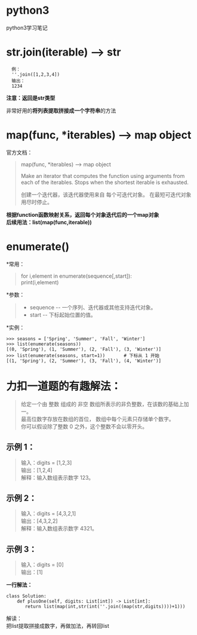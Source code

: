 # python3
python3学习笔记

# str.join(iterable)   --> str
~~~ 
  例：
  ''.join([1,2,3,4])
  输出：
  1234
~~~

**注意：返回是str类型**

非常好用的**将列表提取拼接成一个字符串**的方法

# map(func, *iterables) --> map object

官方文档：

>map(func, *iterables) --> map object    
>
>Make an iterator that computes the function using arguments from  
    each of the iterables.  Stops when the shortest iterable is exhausted.  
>
>创建一个迭代器，该迭代器使用来自
    每个可迭代对象。 在最短可迭代对象用尽时停止。

**根据function函数映射关系，返回每个对象迭代后的一个map对象  
后续用法：list(map(func,iterable))**


# enumerate()

*常用：  
>for i,element in enumerate(sequence[,start]):  
>     print(i,element)

*参数： 
> * sequence -- 一个序列、迭代器或其他支持迭代对象。  
> * start -- 下标起始位置的值。

*实例：
```
>>> seasons = ['Spring', 'Summer', 'Fall', 'Winter']
>>> list(enumerate(seasons))
[(0, 'Spring'), (1, 'Summer'), (2, 'Fall'), (3, 'Winter')]
>>> list(enumerate(seasons, start=1))       # 下标从 1 开始
[(1, 'Spring'), (2, 'Summer'), (3, 'Fall'), (4, 'Winter')]
```

# 力扣一道题的有趣解法：

>给定一个由 整数 组成的 非空 数组所表示的非负整数，在该数的基础上加一。  
最高位数字存放在数组的首位， 数组中每个元素只存储单个数字。  
你可以假设除了整数 0 之外，这个整数不会以零开头。  

## 示例 1：

>输入：digits = [1,2,3]  
输出：[1,2,4]  
解释：输入数组表示数字 123。  

## 示例 2：

>输入：digits = [4,3,2,1]  
输出：[4,3,2,2]  
解释：输入数组表示数字 4321。  

## 示例 3：

>输入：digits = [0]  
输出：[1]  

**一行解法：**  
```
class Solution:
    def plusOne(self, digits: List[int]) -> List[int]:
       return list(map(int,str(int(''.join((map(str,digits))))+1)))
```

解读：  
把list提取拼接成数字，再做加法，再转回list




